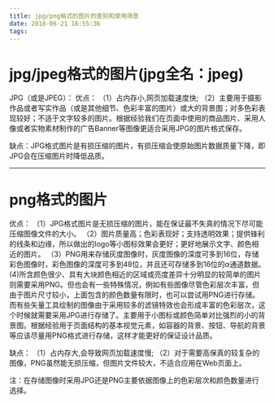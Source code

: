 ```yaml
---
title: jpg/png格式的图片的差别和使用场景
date: 2018-06-21 16:55:36
tags:
---
```

# jpg/jpeg格式的图片(jpg全名：jpeg)

JPG（或是JPEG）：
优点：
（1）占内存小,网页加载速度快;
（2）主要用于摄影作品或者写实作品（或是其他细节、色彩丰富的图片）或大的背景图；对多色彩表现较好；不适于文字较多的图片。根据经验我们在页面中使用的商品图片、采用人像或者实物素材制作的广告Banner等图像更适合采用JPG的图片格式保存。

缺点：JPG格式图片是有损压缩的图片，有损压缩会使原始图片数据质量下降，即JPG会在压缩图片时降低品质。

---

# png格式的图片
优点：
（1）JPG格式图片是无损压缩的图片，能在保证最不失真的情况下尽可能压缩图像文件的大小。 
（2）图片质量高；色彩表现好；支持透明效果；提供锋利的线条和边缘，所以做出的logo等小图标效果会更好；更好地展示文字、颜色相近的图片。
（3）PNG用来存储灰度图像时，灰度图像的深度可多到16位，存储彩色图像时，彩色图像的深度可多到48位，并且还可存储多到16位的α通道数据。 
(4)所含颜色很少、具有大块颜色相近的区域或亮度差异十分明显的较简单的图片则需要采用PNG。但也会有一些特殊情况，例如有些图像尽管色彩层次丰富，但由于图片尺寸较小，上面包含的颜色数量有限时，也可以尝试用PNG进行存储。而有些矢量工具绘制的图像由于采用较多的滤镜特效也会形成丰富的色彩层次，这个时候就需要采用JPG进行存储了。主要用于小图标或颜色简单对比强烈的小的背景图。根据经验用于页面结构的基本视觉元素，如容器的背景、按钮、导航的背景等应该尽量用PNG格式进行存储，这样才能更好的保证设计品质。

缺点：
（1）占内存大,会导致网页加载速度慢;
（2）对于需要高保真的较复杂的图像，PNG虽然能无损压缩，但图片文件较大，不适合应用在Web页面上。 

注：在存储图像时采用JPG还是PNG主要依据图像上的色彩层次和颜色数量进行选择。
